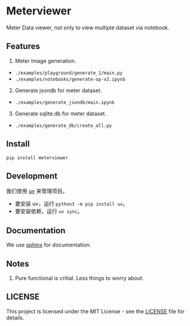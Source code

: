 # Meterviewer

Meter Data viewer, not only to view multiple dataset via notebook.

## Features

1. Meter Image generation.

- `./examples/playground/generate_1/main.py`
- `./examples/notebooks/generate-op-v2.ipynb`

2. Generate jsondb for meter dataset.

- `./examples/generate_jsondb/main.ipynb`

3. Generate sqlite.db for meter dataset.

- `./examples/generate_db/create_all.py`

## Install

`pip install meterviewer`

## Development

我们使用 [uv](https://github.com/astral-sh/uv) 来管理项目。

- 要安装 uv，运行 `python3 -m pip install uv`。
- 要安装依赖，运行 `uv sync`。

## Documentation

We use [sphinx](https://www.sphinx-doc.org/en/master/) for documentation.

## Notes

1. Pure functional is critial. Less things to worry about.


## LICENSE

This project is licensed under the MIT License - see the [LICENSE](LICENSE) file for details.
